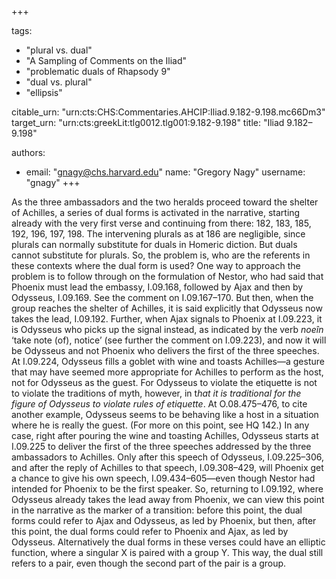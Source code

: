 +++

tags:
- "plural vs. dual"
- "A Sampling of Comments on the Iliad"
- "problematic duals of Rhapsody 9"
- "dual vs. plural"
- "ellipsis"

citable_urn: "urn:cts:CHS:Commentaries.AHCIP:Iliad.9.182-9.198.mc66Dm3"
target_urn: "urn:cts:greekLit:tlg0012.tlg001:9.182-9.198"
title: "Iliad 9.182–9.198"

authors:
- email: "gnagy@chs.harvard.edu"
  name: "Gregory Nagy"
  username: "gnagy"
+++

<p>As the three ambassadors and the two heralds proceed toward the shelter of Achilles, a series of dual forms is activated in the narrative, starting already with the very first verse and continuing from there: 182, 183, 185, 192, 196, 197, 198. The intervening plurals as at 186 are negligible, since plurals can normally substitute for duals in Homeric diction. But duals cannot substitute for plurals. So, the problem is, who are the referents in these contexts where the dual form is used? One way to approach the problem is to follow through on the formulation of Nestor, who had said that Phoenix must lead the embassy, I.09.168, followed by Ajax and then by Odysseus, I.09.169. See the comment on I.09.167–170. But then, when the group reaches the shelter of Achilles, it is said explicitly that Odysseus now takes the lead, I.09.192. Further, when Ajax signals to Phoenix at I.09.223, it is Odysseus who picks up the signal instead, as indicated by the verb <em>noeîn</em> ‘take note (of), notice’ (see further the comment on I.09.223), and now it will be Odysseus and not Phoenix who delivers the first of the three speeches. At I.09.224, Odysseus fills a goblet with wine and toasts Achilles—a gesture that may have seemed more appropriate for Achilles to perform as the host, not for Odysseus as the guest. For Odysseus to violate the etiquette is not to violate the traditions of myth, however, in t<em>hat it is traditional for the figure of Odysseus to violate rules of etiquette</em>. At O.08.475–476, to cite another example, Odysseus seems to be behaving like a host in a situation where he is really the guest. (For more on this point, see HQ 142.) In any case, right after pouring the wine and toasting Achilles, Odysseus starts at I.09.225 to deliver the first of the three speeches addressed by the three ambassadors to Achilles. Only after this speech of Odysseus, I.09.225–306, and after the reply of Achilles to that speech, I.09.308–429, will Phoenix get a chance to give his own speech, I.09.434–605—even though Nestor had intended for Phoenix to be the first speaker. So, returning to I.09.192, where Odysseus already takes the lead away from Phoenix, we can view this point in the narrative as the marker of a transition: before this point, the dual forms could refer to Ajax and Odysseus, as led by Phoenix, but then, after this point, the dual forms could refer to Phoenix and Ajax, as led by Odysseus. Alternatively the dual forms in these verses could have an elliptic function, where a singular X is paired with a group Y. This way, the dual still refers to a pair, even though the second part of the pair is a group.  </p>